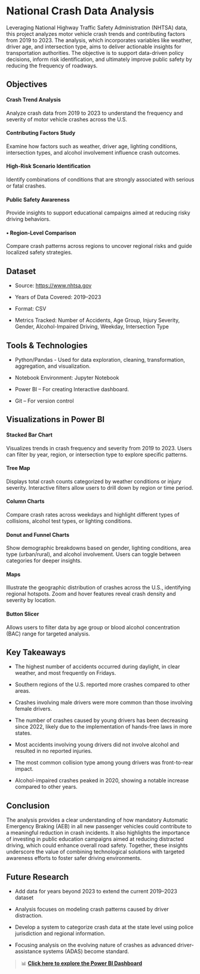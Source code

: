 # National Crash Data Analysis
Leveraging National Highway Traffic Safety Administration (NHTSA) data, this project analyzes motor vehicle crash trends and contributing factors from 2019 to 2023. The analysis, which incorporates variables like weather, driver age, and intersection type, aims to deliver actionable insights for transportation authorities. The objective is to support data-driven policy decisions, inform risk identification, and ultimately improve public safety by reducing the frequency of roadways.

## Objectives
#### Crash Trend Analysis
Analyze crash data from 2019 to 2023 to understand the frequency and severity of motor vehicle crashes across the U.S.

#### Contributing Factors Study
Examine how factors such as weather, driver age, lighting conditions, intersection types, and alcohol involvement influence crash outcomes.

#### High-Risk Scenario Identification
Identify combinations of conditions that are strongly associated with serious or fatal crashes.

#### Public Safety Awareness
Provide insights to support educational campaigns aimed at reducing risky driving behaviors.
#### • Region-Level Comparison
Compare crash patterns across regions to uncover regional risks and guide localized safety strategies.


## Dataset
* Source: https://www.nhtsa.gov

* Years of Data Covered: 2019–2023

* Format: CSV

* Metrics Tracked: Number of Accidents, Age Group, Injury Severity, Gender, Alcohol-Impaired Driving, Weekday, Intersection Type


## Tools & Technologies
* Python/Pandas - Used for data exploration, cleaning, transformation, aggregation, and visualization.

* Notebook Environment: Jupyter Notebook

* Power BI – For creating Interactive dashboard.

* Git – For version control

## Visualizations in Power BI
#### Stacked Bar Chart
Visualizes trends in crash frequency and severity from 2019 to 2023. Users can filter by year, region, or intersection type to explore specific patterns.

#### Tree Map
Displays total crash counts categorized by weather conditions or injury severity. Interactive filters allow users to drill down by region or time period.

#### Column Charts
Compare crash rates across weekdays and highlight different types of collisions, alcohol test types, or lighting conditions.

#### Donut and Funnel Charts
Show demographic breakdowns based on gender, lighting conditions, area type (urban/rural), and alcohol involvement. Users can toggle between categories for deeper insights.

#### Maps
Illustrate the geographic distribution of crashes across the U.S., identifying regional hotspots. Zoom and hover features reveal crash density and severity by location.

#### Button Slicer
Allows users to filter data by age group or blood alcohol concentration (BAC) range for targeted analysis.

## Key Takeaways
* The highest number of accidents occurred during daylight, in clear weather, and most frequently on Fridays.

* Southern regions of the U.S. reported more crashes compared to other areas.

* Crashes involving male drivers were more common than those involving female drivers.

* The number of crashes caused by young drivers has been decreasing since 2022, likely due to the implementation of hands-free laws in more states.

* Most accidents involving young drivers did not involve alcohol and resulted in no reported injuries.

* The most common collision type among young drivers was front-to-rear impact.

* Alcohol-impaired crashes peaked in 2020, showing a notable increase compared to other years.

## Conclusion
The analysis provides a clear understanding of how mandatory Automatic Emergency Braking (AEB) in all new passenger vehicles could contribute to a meaningful reduction in crash incidents. It also highlights the importance of investing in public education campaigns aimed at reducing distracted driving, which could enhance overall road safety. Together, these insights underscore the value of combining technological solutions with targeted awareness efforts to foster safer driving environments.

## Future Research
* Add data for years beyond 2023 to extend the current 2019–2023 dataset

* Analysis focuses on modeling crash patterns caused by driver distraction.

* Develop a system to categorize crash data at the state level using police jurisdiction and regional information.

* Focusing analysis on the evolving nature of crashes as advanced driver-assistance systems (ADAS) become standard.



> 📊 **[Click here to explore the Power BI Dashboard]("https://app.powerbi.com/view?r=eyJrIjoiY2NlMWIwN2EtYjUxMC00YTM0LTk3OWUtZjk1ODkzZDg2NjZhIiwidCI6IjEwMWRhNTg3LTE4NDMtNGY1Mi04YjhhLTE3YjA2OWM2NmQzMyIsImMiOjJ9")**

